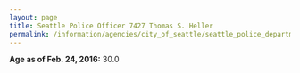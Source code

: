 ```yaml
---
layout: page
title: Seattle Police Officer 7427 Thomas S. Heller
permalink: /information/agencies/city_of_seattle/seattle_police_department/copbook/7427/
---
```


**Age as of Feb. 24, 2016:** 30.0
